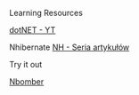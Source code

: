 Learning Resources

[dotNET - YT](https://www.youtube.com/c/dotNET/videos)

Nhibernate
[NH - Seria artykułów](http://www.andrewwhitaker.com/)

Try it out

[Nbomber](https://nbomber.com/)
